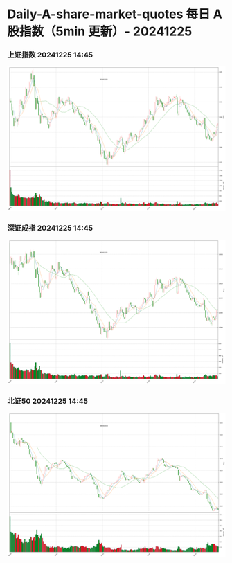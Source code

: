
# Daily-A-share-market-quotes 每日 A 股指数（5min 更新）- 20241225

### 上证指数 20241225 14:45
![](./fig/2024/12/20241225-sh000001.png)

### 深证成指 20241225 14:45
![](./fig/2024/12/20241225-sz399001.png)

### 北证50 20241225 14:45
![](./fig/2024/12/20241225-bj899050.png)
